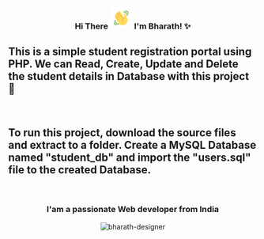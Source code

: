 <h3 align="center">
    Hi There
    <img src="wave.gif" 
         alt="Waving hand gif"
         height="45"
         width="45" />
    I'm Bharath! ✨
</h3>


## This is a simple student registration portal using PHP. We can Read, Create, Update and Delete the student details in Database with this project 🚀

<br>


## To run this project, download the source files and extract to a folder. Create a MySQL Database named "student_db" and import the "users.sql" file to the created Database. 

<br>



<h3 align="center">I'am a passionate Web developer from India</h3>


<p align="center"><img  src="https://github-readme-streak-stats.herokuapp.com/?user=bharath-designer" alt="bharath-designer" /></p>
